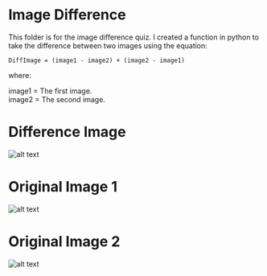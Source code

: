 # Image Difference

This folder is for the image difference quiz. I created a function in python to take the difference between two images using the equation:
```
DiffImage = (image1 - image2) + (image2 - image1)  
```
where: 

image1 = The first image.  
image2 = The second image.  

# Difference Image
![alt text](https://raw.github.com/ataffe/computer_vision/master/Image_Difference/Difference_Image.jpg)

# Original Image 1
![alt text](https://raw.github.com/ataffe/computer_vision/master/Image_Difference/Mount_Fuji.jpg)

# Original Image 2
![alt text](https://raw.github.com/ataffe/computer_vision/master/Image_Difference/ocean.jpg)
